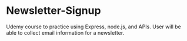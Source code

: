 # Newsletter-Signup
Udemy course to practice using Express, node.js, and APIs. User will be able to collect email information for a newsletter. 
